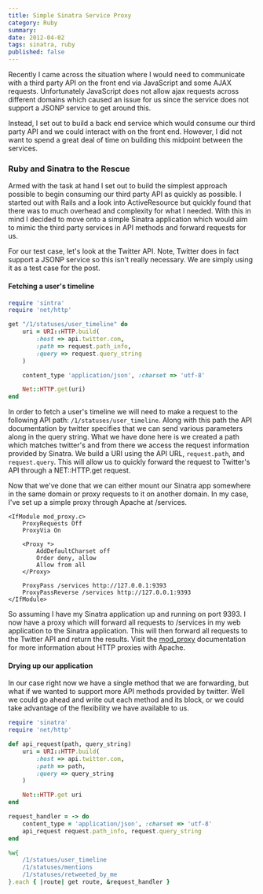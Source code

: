 ```yaml
---
title: Simple Sinatra Service Proxy
category: Ruby
summary: 
date: 2012-04-02
tags: sinatra, ruby
published: false
---
```


Recently I came across the situation where I would need to communicate with a third party API on the front
end via JavaScript and some AJAX requests. Unfortunately JavaScript does not allow ajax requests across different
domains which caused an issue for us since the service does not support a JSONP service to get around this.

Instead, I set out to build a back end service which would consume our third party API and we could interact
with on the front end. However, I did not want to spend a great deal of time on building this midpoint between
the services.

### Ruby and Sinatra to the Rescue

Armed with the task at hand I set out to build the simplest approach possible to begin consuming our third party
API as quickly as possible. I started out with Rails and a look into ActiveResource but quickly found that there was
to much overhead and complexity for what I needed. With this in mind I decided to move onto a simple Sinatra application which
would aim to mimic the third party services in API methods and forward requests for us.

For our test case, let's look at the Twitter API. Note, Twitter does in fact support a JSONP service so this isn't really necessary.
We are simply using it as a test case for the post.


#### Fetching a user's timeline

``` ruby
require 'sintra'
require 'net/http'

get "/1/statuses/user_timeline" do
    uri = URI::HTTP.build(
        :host => api.twitter.com,
        :path => request.path_info,
        :query => request.query_string
    )

    content_type 'application/json', :charset => 'utf-8'

    Net::HTTP.get(uri)
end
```

In order to fetch a user's timeline we will need to make a request to the following API path: `/1/statuses/user_timeline`. Along with this path
the API documentation by twitter specifies that we can send various parameters along in the query string. What we have done here is we created a path which matches
twitter's and from there we access the request information provided by Sinatra. We build a URI using the API URL, `request.path`, and `request.query`. This will allow us
to quickly forward the request to Twitter's API through a NET::HTTP.get request.

Now that we've done that we can either mount our Sinatra app somewhere in the same domain or proxy requests to it on another domain.  In my case, I've set up a simple
proxy through Apache at /services.

```
<IfModule mod_proxy.c>
    ProxyRequests Off
    ProxyVia On

    <Proxy *>
        AddDefaultCharset off
        Order deny, allow
        Allow from all
    </Proxy>

    ProxyPass /services http://127.0.0.1:9393
    ProxyPassReverse /services http://127.0.0.1:9393
</IfModule>
```

So assuming I have my Sinatra application up and running on port 9393. I now have a proxy which will forward all requests to /services in my web application
to the Sinatra application. This will then forward all requests to the Twitter API and return the results. Visit the [mod_proxy](http://httpd.apache.org/docs/2.0/mod/mod_proxy.html) documentation
for more information about HTTP proxies with Apache.

#### Drying up our application

In our case right now we have a single method that we are forwarding, but what if we wanted to support more API methods provided by twitter.  Well we could go ahead and write out
each method and its block, or we could take advantage of the flexibility we have available to us.

``` ruby
require 'sinatra'
require 'net/http'

def api_request(path, query_string)
    uri = URI::HTTP.build(
        :host => api.twitter.com,
        :path => path,
        :query => query_string
    )

    Net::HTTP.get uri
end

request_handler = -> do
    content_type = 'application/json', :charset => 'utf-8'
    api_request request.path_info, request.query_string
end

%w{
    /1/statues/user_timeline
    /1/statuses/mentions
    /1/statuses/retweeted_by_me
}.each { |route| get route, &request_handler }
```

